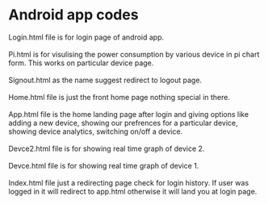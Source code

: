 # Android app codes<br>
Login.html file is for login page of android app.<br><br>
Pi.html is for visulising the power consumption by various device in pi chart form. This works on particular device page.<br><br>
Signout.html as the name suggest redirect to logout page.<br><br>
Home.html file is just the front home page nothing special in there.<br><br>
App.html file is the home landing page after login and giving options like adding a new device, showing our prefrences for a particular device, showing device analytics, switching on/off a device.<br><br>
Devce2.html file is for showing real time graph of device 2.<br><br>
Devce.html file is for showing real time graph of device 1.<br><br>
Index.html file just a redirecting page check for login history. If user was logged in it will redirect to app.html otherwise it will land you at login page.<br><br>

